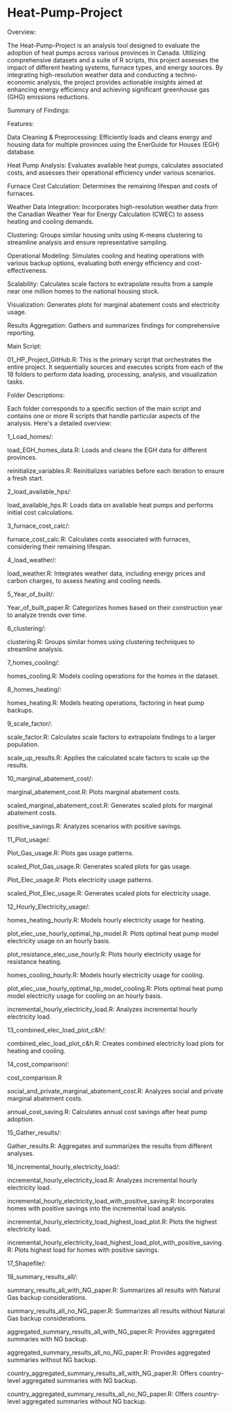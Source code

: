 # Heat-Pump-Project

Overview:

The Heat-Pump-Project is an analysis tool designed to evaluate the adoption of heat pumps across various provinces in Canada. Utilizing comprehensive datasets and a suite of R scripts, this project assesses the impact of different heating systems, furnace types, and energy sources. By integrating high-resolution weather data and conducting a techno-economic analysis, the project provides actionable insights aimed at enhancing energy efficiency and achieving significant greenhouse gas (GHG) emissions reductions.

Summary of Findings:


Features:

Data Cleaning & Preprocessing: Efficiently loads and cleans energy and housing data for multiple provinces using the EnerGuide for Houses (EGH) database.

Heat Pump Analysis: Evaluates available heat pumps, calculates associated costs, and assesses their operational efficiency under various scenarios.

Furnace Cost Calculation: Determines the remaining lifespan and costs of furnaces.

Weather Data Integration: Incorporates high-resolution weather data from the Canadian Weather Year for Energy Calculation (CWEC) to assess heating and cooling demands.

Clustering: Groups similar housing units using K-means clustering to streamline analysis and ensure representative sampling.

Operational Modeling: Simulates cooling and heating operations with various backup options, evaluating both energy efficiency and cost-effectiveness.

Scalability: Calculates scale factors to extrapolate results from a sample near one million homes to the national housing stock.

Visualization: Generates plots for marginal abatement costs and electricity usage.

Results Aggregation: Gathers and summarizes findings for comprehensive reporting.


Main Script:

01_HP_Project_GitHub.R: This is the primary script that orchestrates the entire project. It sequentially sources and executes scripts from each of the 18 folders to perform data loading, processing, analysis, and visualization tasks.

Folder Descriptions:

Each folder corresponds to a specific section of the main script and contains one or more R scripts that handle particular aspects of the analysis. Here's a detailed overview:

1_Load_homes/:

load_EGH_homes_data.R: Loads and cleans the EGH data for different provinces.

reinitialize_variables.R: Reinitializes variables before each iteration to ensure a fresh start.

2_load_available_hps/:

load_available_hps.R: Loads data on available heat pumps and performs initial cost calculations.

3_furnace_cost_calc/:

furnace_cost_calc.R: Calculates costs associated with furnaces, considering their remaining lifespan.

4_load_weather/:

load_weather.R: Integrates weather data, including energy prices and carbon charges, to assess heating and cooling needs.

5_Year_of_built/:

Year_of_built_paper.R: Categorizes homes based on their construction year to analyze trends over time.

6_clustering/:

clustering.R: Groups similar homes using clustering techniques to streamline analysis.

7_homes_cooling/:

homes_cooling.R: Models cooling operations for the homes in the dataset.

8_homes_heating/:

homes_heating.R: Models heating operations, factoring in heat pump backups.

9_scale_factor/:

scale_factor.R: Calculates scale factors to extrapolate findings to a larger population.

scale_up_results.R: Applies the calculated scale factors to scale up the results.

10_marginal_abatement_cost/:

marginal_abatement_cost.R: Plots marginal abatement costs.

scaled_marginal_abatement_cost.R: Generates scaled plots for marginal abatement costs.

positive_savings.R: Analyzes scenarios with positive savings.

11_Plot_usage/:

Plot_Gas_usage.R: Plots gas usage patterns.

scaled_Plot_Gas_usage.R: Generates scaled plots for gas usage.

Plot_Elec_usage.R: Plots electricity usage patterns.

scaled_Plot_Elec_usage.R: Generates scaled plots for electricity usage.

12_Hourly_Electricity_usage/:

homes_heating_hourly.R: Models hourly electricity usage for heating.

plot_elec_use_hourly_optimal_hp_model.R: Plots optimal heat pump model electricity usage on an hourly basis.

plot_resistance_elec_use_hourly.R: Plots hourly electricity usage for resistance heating.

homes_cooling_hourly.R: Models hourly electricity usage for cooling.

plot_elec_use_hourly_optimal_hp_model_cooling.R: Plots optimal heat pump model electricity usage for cooling on an hourly basis.

incremental_hourly_electricity_load.R: Analyzes incremental hourly electricity load.

13_combined_elec_load_plot_c&h/:

combined_elec_load_plot_c&h.R: Creates combined electricity load plots for heating and cooling.

14_cost_comparison/:

cost_comparison.R

social_and_private_marginal_abatement_cost.R: Analyzes social and private marginal abatement costs.

annual_cost_saving.R: Calculates annual cost savings after heat pump adoption.

15_Gather_results/:

Gather_results.R: Aggregates and summarizes the results from different analyses.

16_incremental_hourly_electricity_load/:

incremental_hourly_electricity_load.R: Analyzes incremental hourly electricity load.

incremental_hourly_electricity_load_with_positive_saving.R: Incorporates homes with positive savings into the incremental load analysis.

incremental_hourly_electricity_load_highest_load_plot.R: Plots the highest electricity load.

incremental_hourly_electricity_load_highest_load_plot_with_positive_saving.R: Plots highest load for homes with positive savings.

17_Shapefile/:

18_summary_results_all/:

summary_results_all_with_NG_paper.R: Summarizes all results with Natural Gas backup considerations.

summary_results_all_no_NG_paper.R: Summarizes all results without Natural Gas backup considerations.

aggregated_summary_results_all_with_NG_paper.R: Provides aggregated summaries with NG backup.

aggregated_summary_results_all_no_NG_paper.R: Provides aggregated summaries without NG backup.

country_aggregated_summary_results_all_with_NG_paper.R: Offers country-level aggregated summaries with NG backup.

country_aggregated_summary_results_all_no_NG_paper.R: Offers country-level aggregated summaries without NG backup.
